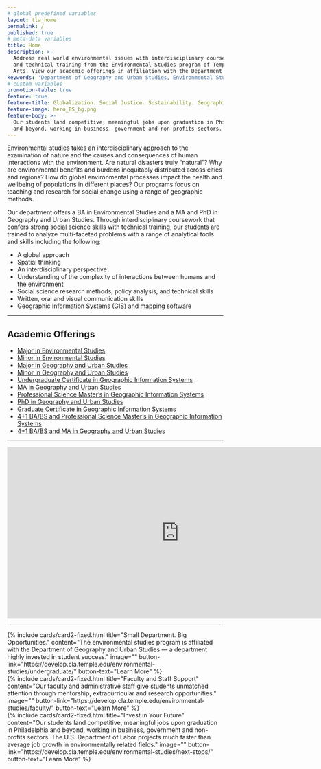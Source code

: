 ```yaml
---
# global predefined variables
layout: tla_home
permalink: /
published: true
# meta-data variables
title: Home
description: >-
  Address real world environmental issues with interdisciplinary coursework, strong research skills,
  and technical training from the Environmental Studies program of Temple University’s College of Liberal
  Arts. View our academic offerings in affiliation with the Department of Geography and Urban Studies.
keywords: 'Department of Geography and Urban Studies, Environmental Studies, academic offerings, Environmental Studies Program'
# custom variables
promotion-table: true
feature: true
feature-title: Globalization. Social Justice. Sustainability. Geographic Methods.
feature-image: hero_ES_bg.png
feature-body: >-
  Our students land competitive, meaningful jobs upon graduation in Philadelphia
  and beyond, working in business, government and non-profits sectors.
---
```

Environmental studies takes an interdisciplinary approach to the examination of nature and the causes and consequences of human interactions with the environment. Are natural disasters truly “natural”? Why are environmental benefits and burdens inequitably distributed across cities and regions? How do global environmental processes impact the health and wellbeing of populations in different places? Our programs focus on teaching and research for social change using a range of geographic methods.

Our department offers a BA in Environmental Studies and a MA and PhD in Geography and Urban Studies. Through interdisciplinary coursework that confers strong social science skills with technical training, our students are trained to analyze multi-faceted problems with a range of analytical tools and skills including the following:
- A global approach
- Spatial thinking
- An interdisciplinary perspective
- Understanding of the complexity of interactions between humans and the environment
- Social science research methods, policy analysis, and technical skills
- Written, oral and visual communication skills
- Geographic Information Systems (GIS) and mapping software

___

## Academic Offerings
- [Major in Environmental Studies](https://www.temple.edu/academics/degree-programs/environmental-studies-major-la-enst-ba)
- [Minor in Environmental Studies](https://www.temple.edu/academics/degree-programs/environmental-studies-major-la-enst-ba)
- [Major in Geography and Urban Studies](https://www.temple.edu/academics/degree-programs/geography-and-urban-studies-major-la-gus-ba)
- [Minor in Geography and Urban Studies](http://bulletin.temple.edu/undergraduate/liberal-arts/geography-urban-studies/minor-geography-urban-studies/)
- [Undergraduate Certificate in Geographic Information Systems](https://www.temple.edu/academics/degree-programs/geographic-information-systems-certificate-undergraduate-la-gis-cert)
- [MA in Geography and Urban Studies](https://www.temple.edu/academics/degree-programs/geography-and-urban-studies-ma-la-gus-ma)
- [Professional Science Master’s in Geographic Information Systems](https://www.temple.edu/academics/degree-programs/geographic-information-systems-psm-la-gis-psm)
- [PhD in Geography and Urban Studies](https://www.temple.edu/academics/degree-programs/geography-and-urban-studies-phd-la-gus-phd)
- [Graduate Certificate in Geographic Information Systems](https://www.temple.edu/academics/degree-programs/geographic-information-systems-certificate-graduate-la-gis-grad)
- [4+1 BA/BS and Professional Science Master’s in Geographic Information Systems](/environmental-studies/undergraduate#accelerated-degree-offerings-41)
- [4+1 BA/BS and MA in Geography and Urban Studies](/environmental-studies/undergraduate#accelerated-degree-offerings-41)

___

<div align="center" class="video-container"><iframe width="800" height="400" src="https://www.youtube.com/embed/ug_TJtS618A" frameborder="0" allow="autoplay; encrypted-media" allowfullscreen></iframe></div>

___

<div class="row row-wide">
  <div class="col m12 l4">{% include cards/card2-fixed.html
    title="Small Department. Big Opportunities."
    content="The environmental studies program is affiliated with the Department of Geography and Urban Studies — a department highly invested in student success."
    image=""
    button-link="https://develop.cla.temple.edu/environmental-studies/undergraduate/"
    button-text="Learn More" %}
  </div>
  <div class="row row-wide">
    <div class="col m12 l4">{% include cards/card2-fixed.html
      title="Faculty and Staff Support"
      content="Our faculty and administrative staff give students unmatched attention through mentorship, extracurricular and research opportunities."
      image=""
      button-link="https://develop.cla.temple.edu/environmental-studies/faculty/"
      button-text="Learn More" %}
    </div>
    <div class="row row-wide">
      <div class="col m12 l4">{% include cards/card2-fixed.html
        title="Invest in Your Future"
        content="Our students land competitive, meaningful jobs upon graduation in Philadelphia and beyond, working in business, government and non-profits sectors. The U.S. Department of Labor projects much faster than average job growth in environmentally related fields."
        image=""
        button-link="https://develop.cla.temple.edu/environmental-studies/next-stops/"
        button-text="Learn More" %}
      </div>
</div>

